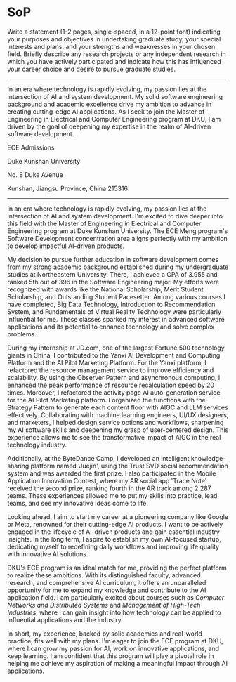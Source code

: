 # SoP

Write a statement (1-2 pages, single-spaced, in a 12-point font) indicating your purposes and objectives in undertaking graduate study, your special interests and plans, and your strengths and weaknesses in your chosen field. Briefly describe any research projects or any independent research in which you have actively participated and indicate how this has influenced your career choice and desire to pursue graduate studies.

---

In an era where technology is rapidly evolving, my passion lies at the intersection of AI and system development. My solid software engineering background and academic excellence drive my ambition to advance in creating cutting-edge AI applications. As I seek to join the Master of Engineering in Electrical and Computer Engineering program at DKU, I am driven by the goal of deepening my expertise in the realm of AI-driven software development.

ECE Admissions

Duke Kunshan University

No. 8 Duke Avenue

Kunshan, Jiangsu Province, China 215316

---

In an era where technology is rapidly evolving, my passion lies at the intersection of AI and system development. I'm excited to dive deeper into this field with the Master of Engineering in Electrical and Computer Engineering program at Duke Kunshan University. The ECE Meng program's Software Development concentration area aligns perfectly with my ambition to develop impactful AI-driven products.

My decision to pursue further education in software development comes from my strong academic background established during my undergraduate studies at Northeastern University. There, I achieved a GPA of 3.955 and ranked 5th out of 396 in the Software Engineering major. My efforts were recognized with awards like the National Scholarship, Merit Student Scholarship, and Outstanding Student Pacesetter. Among various courses I have completed, Big Data Technology, Introduction to Recommendation System, and Fundamentals of Virtual Reality Technology were particularly influential for me. These classes sparked my interest in advanced software applications and its potential to enhance technology and solve complex problems.

During my internship at JD.com, one of the largest Fortune 500 technology giants in China, I contributed to the Yanxi AI Development and Computing Platform and the AI Pilot Marketing Platform. For the Yanxi platform, I refactored the resource management service to improve efficiency and scalability. By using the Observer Pattern and asynchronous computing, I enhanced the peak performance of resource recalculation speed by 20 times. Moreover, I refactored the activity page AI auto-generation service for the AI Pilot Marketing platform. I organized the functions with the Strategy Pattern to generate each content floor with AIGC and LLM services effectively. Collaborating with machine learning engineers, UI/UX designers, and marketers, I helped design service options and workflows, sharpening my AI software skills and deepening my grasp of user-centered design. This experience allows me to see the transformative impact of AIGC in the real technology industry.

Additionally, at the ByteDance Camp, I developed an intelligent knowledge-sharing platform named 'Juejin', using the Trust SVD social recommendation system and was awarded the first prize. I also participated in the Mobile Application Innovation Contest, where my AR social app 'Trace Note' received the second prize, ranking fourth in the AR track among 2,287 teams. These experiences allowed me to put my skills into practice, lead teams, and see my innovative ideas come to life. 

Looking ahead, I aim to start my career at a pioneering company like Google or Meta, renowned for their cutting-edge AI products. I want to be actively engaged in the lifecycle of AI-driven products and gain essential industry insights. In the long term, I aspire to establish my own AI-focused startup, dedicating myself to redefining daily workflows and improving life quality with innovative AI solutions.

DKU's ECE program is an ideal match for me, providing the perfect platform to realize these ambitions. With its distinguished faculty, advanced research, and comprehensive AI curriculum, it offers an unparalleled opportunity for me to expand my knowledge and contribute to the AI application field. I am particularly excited about courses such as *Computer Networks and Distributed Systems* and *Management of High-Tech Industries*, where I can gain insight into how technology can be applied to influential applications and the industry.

In short, my experience, backed by solid academics and real-world practice, fits well with my plans. I'm eager to join the ECE program at DKU, where I can grow my passion for AI, work on innovative applications, and keep learning. I am confident that this program will play a pivotal role in helping me achieve my aspiration of making a meaningful impact through AI applications.